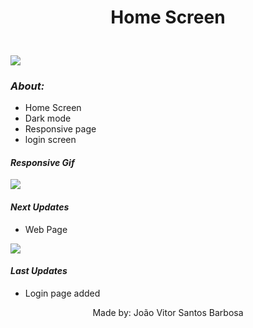 <!DOCTYPE html>
<html lang="en">
	<head>
		<meta charset="UTF-8" />
		<meta http-equiv="X-UA-Compatible" content="IE=edge" />
		<meta name="viewport" content="width=device-width, initial-scale=1.0" />
		<link rel="stylesheet" href="/assets/styles.css" />
		<link href="https://fonts.googleapis.com/css2?family=Oswald:wght@300&display=swap" rel="stylesheet">
	</head>
	<body>
		<h1 style="text-align: center;">Home Screen</h1>
		<img src="https://cdn.discordapp.com/attachments/953345636533698580/988258087238500382/site.gif" style="margin-top: 25px;">
		<h3 style="font-style: italic;">About:</h3>
		<ul>
			<li>Home Screen</li>
			<li>Dark mode</li>
			<li>Responsive page</li>
			<li> login screen </li>
		</ul>
		<h4 style="font-style: italic;">Responsive Gif</h4>
		<img src="https://cdn.discordapp.com/attachments/953345636533698580/988264782547255337/site.gif">
		<h4 style="font-style: italic;">Next Updates</h4>
		<ul>
			<li>Web Page</li>
		</ul>
		<img src="https://cdn.discordapp.com/attachments/407322402339553283/988618127380217866/unknown.png">
		<h4 style="font-style: italic;">Last Updates</h4>
		<ul>
			<li>Login page added</li>
		</ul>
		<p style="text-align:center;">Made by: João Vitor Santos Barbosa</p>
	</body>
</html>
